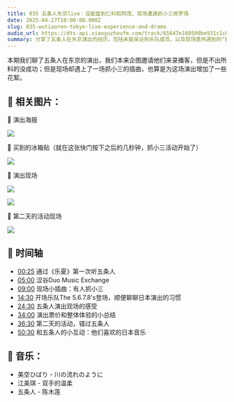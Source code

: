 ```yaml
---
title: 035 五条人东京live：没能盘到仁科和阿茂、现场遭遇抓小三修罗场
date: 2025-04-27T10:00:00.000Z
slug: 035-wutiaoren-tokyo-live-experience-and-drama
audio_url: https://dts-api.xiaoyuzhoufm.com/track/65647e160500be931c1c0571/680ce5f27a449ae858d5f50e/media.xyzcdn.net/65647e160500be931c1c0571/loT5ZavQ_CTa2uJukQrs5uZZd_Wo.m4a
summary: 分享了五条人在东京演出的经历，包括未能采访到乐队成员，以及现场意外遇到的"抓小三"戏剧性场面。
---
```

本期我们聊了五条人在东京的演出，我们本来企图邀请他们来录播客，但是不出所料的没成功；但是现场却遇上了一场抓小三的插曲，也算是为这场演出增加了一些花絮。

## 📝 相关图片：

🔽 演出海报

![](https://image.xyzcdn.net/FjiAYOW3carZ8GldhRy8WOlLEd3e.jpg)

🔽 买到的冰箱贴（就在这张快门按下之后的几秒钟，抓小三活动开始了）

![](https://image.xyzcdn.net/Fn3EyMQ_m_XLP-zrPBrKaBnhtGge.jpg)

🔽 演出现场

![](https://image.xyzcdn.net/FtbgN-ErgY31a-YBJpfNCVxZDs69.jpg)

![](https://image.xyzcdn.net/FqxCJEd7xqCUfMK4UJIB2yVGEvyD.jpg)

🔽 第二天的活动现场

![](https://image.xyzcdn.net/Ft7KkO6BithlP1JPQE0DlXhBBVsj.jpg)

## 📝 时间轴

* [00:25]() 通过《乐夏》第一次听五条人
* [05:00]() 涩谷Duo Music Exchange
* [09:00]() 现场小插曲：有人抓小三
* [14:30]() 开场乐队The 5.6.7.8's登场，顺便聊聊日本演出的习惯
* [24:30]() 五条人演出现场的感受
* [34:00]() 演出票价和整体体验的小总结
* [36:30]() 第二天的活动，错过五条人
* [50:30]() 和五条人的小互动：他们喜欢的日本音乐

## 🎵 音乐：

* 美空ひばり - 川の流れのように
* 江美琪 - 双手的温柔
* 五条人 - 陈木莲
